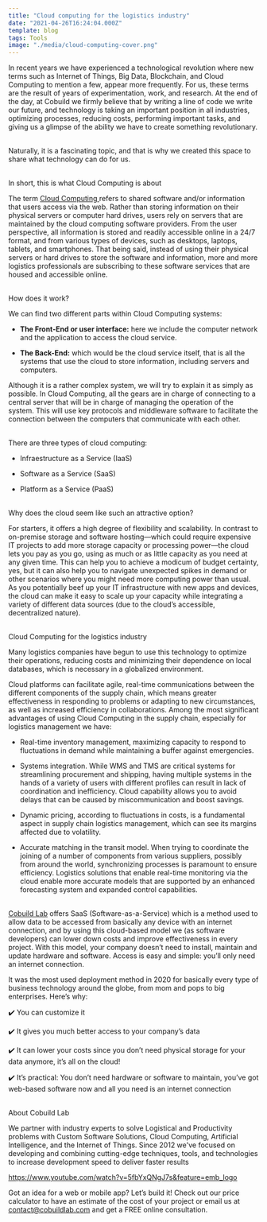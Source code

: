 ```yaml
---
title: "Cloud computing for the logistics industry"
date: "2021-04-26T16:24:04.000Z"
template: blog
tags: Tools
image: "./media/cloud-computing-cover.png"
---
```


In recent years we have experienced a technological revolution where new terms such as Internet of Things, Big Data, Blockchain, and Cloud Computing to mention a few, appear more frequently. For us, these terms are the result of years of experimentation, work, and research. At the end of the day, at Cobuild we firmly believe that by writing a line of code we write our future, and technology is taking an important position in all industries, optimizing processes, reducing costs, performing important tasks, and giving us a glimpse of the ability we have to create something revolutionary. <br> </br>

Naturally, it is a fascinating topic, and that is why we created this space to share what technology can do for us. <br> </br>


<title-3 align="left"> In short, this is what Cloud Computing is about </title-3> 

The term <a target="_blank" href="https://cobuildlab.com/blog/what-startups-develop-by-2020/amp/"> Cloud Computing </a> refers to shared software and/or information that users access via the web. Rather than storing information on their physical servers or computer hard drives, users rely on servers that are maintained by the cloud computing software providers. From the user perspective, all information is stored and readily accessible online in a 24/7 format, and from various types of devices, such as desktops, laptops, tablets, and smartphones. That being said, instead of using their physical servers or hard drives to store the software and information, more and more logistics professionals are subscribing to these software services that are housed and accessible online. <br> </br>


<title-3 align="left"> How does it work? </title-3>

We can find two different parts within Cloud Computing systems:

* **The Front-End or user interface:** here we include the computer network and the application to access the cloud service.

* **The Back-End:** which would be the cloud service itself, that is all the systems that use the cloud to store information, including servers and computers.

Although it is a rather complex system, we will try to explain it as simply as possible. In Cloud Computing, all the gears are in charge of connecting to a central server that will be in charge of managing the operation of the system. This will use key protocols and middleware software to facilitate the connection between the computers that communicate with each other. <br> </br>


There are three types of cloud computing:

* Infraestructure as a Service (IaaS)

* Software as a Service (SaaS)

* Platform as a Service (PaaS) <br> </br>


<title-3 align="left"> Why does the cloud seem like such an attractive option? </title-3>

For starters, it offers a high degree of flexibility and scalability. In contrast to on-premise storage and software hosting—which could require expensive IT projects to add more storage capacity or processing power—the cloud lets you pay as you go, using as much or as little capacity as you need at any given time. This can help you to achieve a modicum of budget certainty, yes, but it can also help you to navigate unexpected spikes in demand or other scenarios where you might need more computing power than usual. As you potentially beef up your IT infrastructure with new apps and devices, the cloud can make it easy to scale up your capacity while integrating a variety of different data sources (due to the cloud’s accessible, decentralized nature). <br> </br>


<title-3 align="left"> Cloud Computing for the logistics industry </title-3>

Many logistics companies have begun to use this technology to optimize their operations, reducing costs and minimizing their dependence on local databases, which is necessary in a globalized environment.

Cloud platforms can facilitate agile, real-time communications between the different components of the supply chain, which means greater effectiveness in responding to problems or adapting to new circumstances, as well as increased efficiency in collaborations. Among the most significant advantages of using Cloud Computing in the supply chain, especially for logistics management we have:


* Real-time inventory management, maximizing capacity to respond to fluctuations in demand while maintaining a buffer against emergencies.

* Systems integration. While WMS and TMS are critical systems for streamlining procurement and shipping, having multiple systems in the hands of a variety of users with different profiles can result in lack of coordination and inefficiency. Cloud capability allows you to avoid delays that can be caused by miscommunication and boost savings.

* Dynamic pricing, according to fluctuations in costs, is a fundamental aspect in supply chain logistics management, which can see its margins affected due to volatility.

* Accurate matching in the transit model. When trying to coordinate the joining of a number of components from various suppliers, possibly from around the world, synchronizing processes is paramount to ensure efficiency. Logistics solutions that enable real-time monitoring via the cloud enable more accurate models that are supported by an enhanced forecasting system and expanded control capabilities.  <br> </br>

<a target="_blank" href="https://cobuildlab.com/"> Cobuild Lab</a> offers SaaS (Software-as-a-Service) which is a method used to allow data to be accessed from basically any device with an internet connection, and by using this cloud-based model we (as software developers) can lower down costs and improve effectiveness in every project. With this model, your company doesn’t need to install, maintain and update hardware and software. Access is easy and simple: you’ll only need an internet connection.

It was the most used deployment method in 2020 for basically every type of business technology around the globe, from mom and pops to big enterprises. Here’s why: 

✔️ You can customize it

✔️ It gives you much better access to your company’s data

✔️ It can lower your costs since you don’t need physical storage for your data anymore, it’s all on the cloud!

✔️ It’s practical: You don’t need hardware or software to maintain, you’ve got web-based software now and all you need is an internet connection     <br> </br>


<title-3 align="left"> About Cobuild Lab  </title-3>

We partner with industry experts to solve Logistical and Productivity problems with Custom Software Solutions, Cloud Computing, Artificial Intelligence, and the Internet of Things.    Since 2012 we've focused on developing and combining cutting-edge techniques, tools, and technologies to increase development speed to deliver faster results

https://www.youtube.com/watch?v=5fbYxQNgJ7s&feature=emb_logo

Got an idea for a web or mobile app? Let’s build it! Check out our price calculator to have an estimate of the cost of your project or email us at contact@cobuildlab.com and get a FREE online consultation. 
